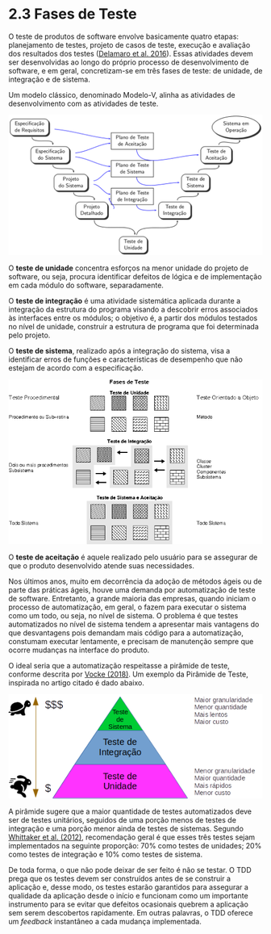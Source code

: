# 2.3 Fases de Teste

O teste de produtos de software envolve basicamente quatro etapas: planejamento de testes, projeto de casos de teste, execução e avaliação dos resultados dos testes \([Delamaro et al. 2016](https://www.grupogen.com.br/e-book-introducao-ao-teste-de-software)\). Essas atividades devem ser desenvolvidas ao longo do próprio processo de desenvolvimento de software, e em geral, concretizam-se em três fases de teste: de unidade, de integração e de sistema. 

Um modelo clássico, denominado Modelo-V, alinha as atividades de desenvolvimento com as atividades de teste.

![Modelo V](../.gitbook/assets/modelo-v.png)

O **teste de unidade** concentra esforços na menor unidade do projeto de software, ou seja, procura identificar defeitos de lógica e de implementação em cada módulo do software, separadamente. 

O **teste de integração** é uma atividade sistemática aplicada durante a integração da estrutura do programa visando a descobrir erros associados às interfaces entre os módulos; o objetivo é, a partir dos módulos testados no nível de unidade, construir a estrutura de programa que foi determinada pelo projeto. 

O **teste de sistema**, realizado após a integração do sistema, visa a identificar erros de funções e características de desempenho que não estejam de acordo com a especificação.

![Ilustra&#xE7;&#xE3;o sobre as Fases de Teste](../.gitbook/assets/fases.png)

O **teste de aceitação** é aquele realizado pelo usuário para se assegurar de que o produto desenvolvido atende suas necessidades.

Nos últimos anos, muito em decorrência da adoção de métodos ágeis ou de parte das práticas ágeis, houve uma demanda por automatização de teste de software. Entretanto, a grande maioria das empresas, quando iniciam o processo de automatização, em geral, o fazem para executar o sistema como um todo, ou seja, no nível de sistema. O problema é que testes automatizados no nível de sistema tendem a apresentar mais vantagens do que desvantagens pois demandam mais código para a automatização, constumam executar lentamente, e precisam de manutenção sempre que ocorre mudanças na interface do produto.

O ideal seria que a automatização respeitasse a pirâmide de teste, conforme descrita por [Vocke \(2018\)](https://martinfowler.com/articles/practical-test-pyramid.html). Um exemplo da Pirâmide de Teste, inspirada no artigo citado é dado abaixo.

![Pir&#xE2;mide de Teste: propor&#xE7;&#xE3;o de testes automatizados sugerida.](../.gitbook/assets/piramide.png)

A pirâmide sugere que a maior quantidade de testes automatizados deve ser de testes unitários, seguidos de uma porção menos de testes de integração e uma porção menor ainda de testes de sistemas. Segundo [Whittaker et al. \(2012\)](https://dl.acm.org/doi/book/10.5555/2207802), recomendação geral é que esses três testes sejam implementados na seguinte proporção: 70% como testes de unidades; 20% como testes de integração e 10% como testes de sistema.

De toda forma, o que não pode deixar de ser feito é não se testar. O TDD prega que os testes devem ser construídos antes de se construir a aplicação e, desse modo, os testes estarão garantidos para assegurar a qualidade da aplicação desde o início e funcionam como um importante instrumento para se evitar que defeitos ocasionais quebrem a aplicação sem serem descobertos rapidamente. Em outras palavras, o TDD oferece um _feedback_ instantâneo a cada mudança implementada.

